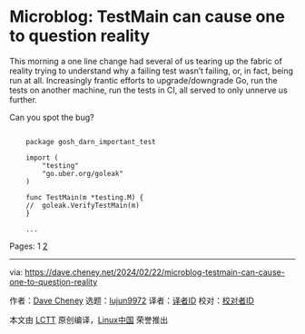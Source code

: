 [#]: subject: "Microblog: TestMain can cause one to question reality"
[#]: via: "https://dave.cheney.net/2024/02/22/microblog-testmain-can-cause-one-to-question-reality"
[#]: author: "Dave Cheney https://dave.cheney.net/author/davecheney"
[#]: collector: "lujun9972/lctt-scripts-1705972010"
[#]: translator: " "
[#]: reviewer: " "
[#]: publisher: " "
[#]: url: " "

Microblog: TestMain can cause one to question reality
======

This morning a one line change had several of us tearing up the fabric of reality trying to understand why a failing test wasn’t failing, or, in fact, being run at all. Increasingly frantic efforts to upgrade/downgrade Go, run the tests on another machine, run the tests in CI, all served to only unnerve us further.

Can you spot the bug?

```

    package gosh_darn_important_test

    import (
        "testing"
        "go.uber.org/goleak"
    )

    func TestMain(m *testing.M) {
    //  goleak.VerifyTestMain(m)
    }

    ...

```

Pages: 1 [2][1]

--------------------------------------------------------------------------------

via: https://dave.cheney.net/2024/02/22/microblog-testmain-can-cause-one-to-question-reality

作者：[Dave Cheney][a]
选题：[lujun9972][b]
译者：[译者ID](https://github.com/译者ID)
校对：[校对者ID](https://github.com/校对者ID)

本文由 [LCTT](https://github.com/LCTT/TranslateProject) 原创编译，[Linux中国](https://linux.cn/) 荣誉推出

[a]: https://dave.cheney.net/author/davecheney
[b]: https://github.com/lujun9972
[1]: https://dave.cheney.net/2024/02/22/microblog-testmain-can-cause-one-to-question-reality/2

